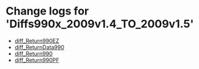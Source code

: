 # Change logs for 'Diffs990x_2009v1.4_TO_2009v1.5'

* [diff_Return990EZ](diff_Return990EZ.xsd.html)
* [diff_ReturnData990](diff_ReturnData990.xsd.html)
* [diff_Return990](diff_Return990.xsd.html)
* [diff_Return990PF](diff_Return990PF.xsd.html)
